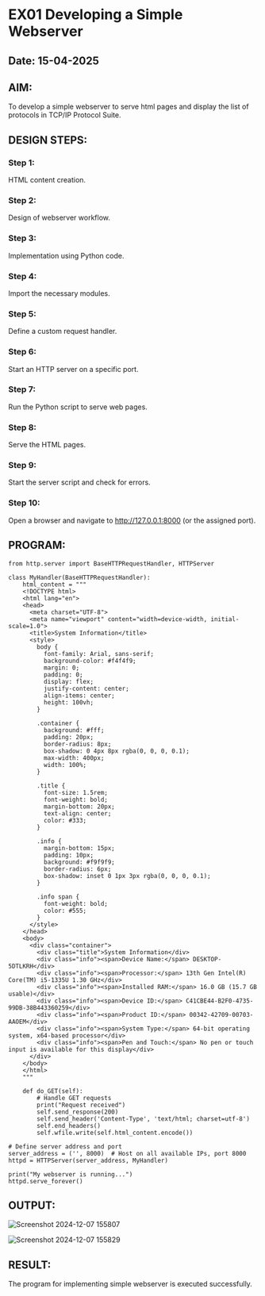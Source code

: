 # EX01 Developing a Simple Webserver
## Date: 15-04-2025

## AIM:
To develop a simple webserver to serve html pages and display the list of protocols in TCP/IP Protocol Suite.

## DESIGN STEPS:
### Step 1: 
HTML content creation.

### Step 2:
Design of webserver workflow.

### Step 3:
Implementation using Python code.

### Step 4:
Import the necessary modules.

### Step 5:
Define a custom request handler.

### Step 6:
Start an HTTP server on a specific port.

### Step 7:
Run the Python script to serve web pages.

### Step 8:
Serve the HTML pages.

### Step 9:
Start the server script and check for errors.

### Step 10:
Open a browser and navigate to http://127.0.0.1:8000 (or the assigned port).

## PROGRAM:
```
from http.server import BaseHTTPRequestHandler, HTTPServer

class MyHandler(BaseHTTPRequestHandler):
    html_content = """
    <!DOCTYPE html>
    <html lang="en">
    <head>
      <meta charset="UTF-8">
      <meta name="viewport" content="width=device-width, initial-scale=1.0">
      <title>System Information</title>
      <style>
        body {
          font-family: Arial, sans-serif;
          background-color: #f4f4f9;
          margin: 0;
          padding: 0;
          display: flex;
          justify-content: center;
          align-items: center;
          height: 100vh;
        }

        .container {
          background: #fff;
          padding: 20px;
          border-radius: 8px;
          box-shadow: 0 4px 8px rgba(0, 0, 0, 0.1);
          max-width: 400px;
          width: 100%;
        }

        .title {
          font-size: 1.5rem;
          font-weight: bold;
          margin-bottom: 20px;
          text-align: center;
          color: #333;
        }

        .info {
          margin-bottom: 15px;
          padding: 10px;
          background: #f9f9f9;
          border-radius: 6px;
          box-shadow: inset 0 1px 3px rgba(0, 0, 0, 0.1);
        }

        .info span {
          font-weight: bold;
          color: #555;
        }
      </style>
    </head>
    <body>
      <div class="container">
        <div class="title">System Information</div>
        <div class="info"><span>Device Name:</span> DESKTOP-5DTLKRH</div>
        <div class="info"><span>Processor:</span> 13th Gen Intel(R) Core(TM) i5-1335U 1.30 GHz</div>
        <div class="info"><span>Installed RAM:</span> 16.0 GB (15.7 GB usable)</div>
        <div class="info"><span>Device ID:</span> C41CBE44-B2F0-4735-99DB-38B443360259</div>
        <div class="info"><span>Product ID:</span> 00342-42709-00703-AAOEM</div>
        <div class="info"><span>System Type:</span> 64-bit operating system, x64-based processor</div>
        <div class="info"><span>Pen and Touch:</span> No pen or touch input is available for this display</div>
      </div>
    </body>
    </html>
    """

    def do_GET(self):
        # Handle GET requests
        print("Request received")
        self.send_response(200)
        self.send_header('Content-Type', 'text/html; charset=utf-8')
        self.end_headers()
        self.wfile.write(self.html_content.encode())

# Define server address and port
server_address = ('', 8000)  # Host on all available IPs, port 8000
httpd = HTTPServer(server_address, MyHandler)

print("My webserver is running...")
httpd.serve_forever()
```


## OUTPUT:
![Screenshot 2024-12-07 155807](https://github.com/user-attachments/assets/f8651017-83ac-4a3f-8346-49b888ad988b)

![Screenshot 2024-12-07 155829](https://github.com/user-attachments/assets/ead14cf0-e085-448c-af6f-f491cd3aa24a)


## RESULT:
The program for implementing simple webserver is executed successfully.
